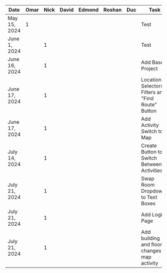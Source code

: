 | Date         | Omar | Nick | David | Edmond | Roshan | Duc | Task |
|--------------| --- |------| ----- | ------ | ------ | --- | ---- |
| May 15, 2024 | 1   |      |       |        |        |     | Test |
| June 1, 2024 |     | 1    |       |        |        |     | Test |
| June 16, 2024|     | 1    |       |        |        |     | Add Base Project |
| June 17, 2024|     | 1    |       |        |        |     | Location Selectors, Filters and "Find Route" Button |
| June 17, 2024|     | 1    |       |        |        |     | Add Activity Switch to Map |
| July 14, 2024|     | 1    |       |        |        |     | Create Button to Switch Between Activities |
| July 21, 2024|     | 1    |       |        |        |     | Swap Room Dropdowns to Text Boxes |
| July 21, 2024|     | 1    |       |        |        |     | Add Login Page |
| July 21, 2024|     | 1    |       |        |        |     | Add building and floor changes to map activity |